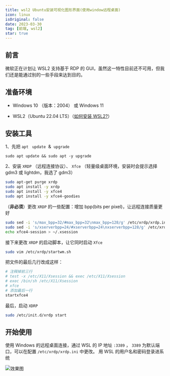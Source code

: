 ```yaml
---
title: wsl2 Ubuntu安装可视化图形界面(使用window远程桌面)
icon: linux
isOriginal: false
date: 2023-03-30
tag: [前端, wsl2]
star: true
---
```


## 前言

微软正在计划让 WSL2 支持基于 RDP 的 GUI，虽然这一特性目前还不可用，但我们还是能通过别的一些手段来达到目的。

## 准备环境

- Windows 10 （版本：2004） 或 Windows 11

- WSL2（Ubuntu 22.04 LTS）（[如何安装 WSL2?](https://docs.microsoft.com/zh-cn/windows/wsl)）

## 安装工具

1、先把 `apt`   `update`  &  `upgrade`

`sudo apt update && sudo apt -y upgrade`

2、安装 `XRDP` （远程连接协议）、 `Xfce` （轻量级桌面环境，安装时会提示选择 gdm3 或 lightdm，我选了 gdm3）

```bash
sudo apt-get purge xrdp
sudo apt install -y xrdp
sudo apt install -y xfce4
sudo apt install -y xfce4-goodies
```

（**非必须**）更改 `XRDP` 的一些配置：增加 bpp(bits per pixel)，让远程连接质量更好

```bash
sudo sed -i 's/max_bpp=32/#max_bpp=32\nmax_bpp=128/g' /etc/xrdp/xrdp.ini
sudo sed -i 's/xserverbpp=24/#xserverbpp=24\nxserverbpp=128/g' /etc/xrdp/xrdp.ini
echo xfce4-session > ~/.xsession
```

接下来更改 `XRDP` 的启动脚本，让它同时启动 `Xfce`

```bash
sudo vim /etc/xrdp/startwm.sh
```

把文件的最后几行改成这样：

```bash
# 注释掉前三行
# test -x /etc/X11/Xsession && exec /etc/X11/Xsession
# exec /bin/sh /etc/X11/Xsession
# xfce
# 添加最后一行
startxfce4
```

最后，启动 `XDRP`

```bash
sudo /etc/init.d/xrdp start
```

## 开始使用

使用 Windows 的远程桌面连接，通过 WSL 的 IP 地址 `:3389` ， `3389` 为默认端口，可以在配置 `/etc/xrdp/xrdp.ini` 中更改。
用 WSL 的用户名和密码登录进系统

![效果图](/assets/images/wsl2/wsl2-desktop.webp)
